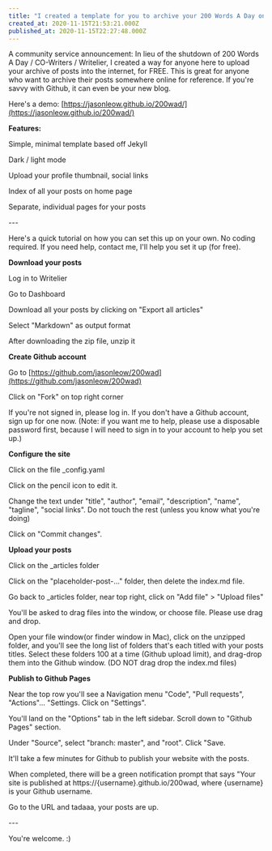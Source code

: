 ```yaml
---
title: "I created a template for you to archive your 200 Words A Day on the internet"
created_at: 2020-11-15T21:53:21.000Z
published_at: 2020-11-15T22:27:48.000Z
---
```

A community service announcement: In lieu of the shutdown of 200 Words A Day / CO-Writers / Writelier, I created a way for anyone here to upload your archive of posts into the internet, for FREE. This is great for anyone who want to archive their posts somewhere online for reference. If you're savvy with Github, it can even be your new blog.

Here's a demo: [https://jasonleow.github.io/200wad/](https://jasonleow.github.io/200wad/)

**Features:**

Simple, minimal template based off Jekyll

Dark / light mode

Upload your profile thumbnail, social links

Index of all your posts on home page

Separate, individual pages for your posts

\---

Here's a quick tutorial on how you can set this up on your own. No coding required. If you need help, contact me, I'll help you set it up (for free).

**Download your posts**

Log in to Writelier

Go to Dashboard

Download all your posts by clicking on "Export all articles"

Select "Markdown" as output format

After downloading the zip file, unzip it

**Create Github account**

Go to [https://github.com/jasonleow/200wad](https://github.com/jasonleow/200wad)

Click on "Fork" on top right corner

If you're not signed in, please log in. If you don't have a Github account, sign up for one now. (Note: if you want me to help, please use a disposable password first, because I will need to sign in to your account to help you set up.)

**Configure the site**

Click on the file \_config.yaml

Click on the pencil icon to edit it.

Change the text under "title", "author", "email", "description", "name", "tagline", "social links". Do not touch the rest (unless you know what you're doing)

Click on "Commit changes". 

**Upload your posts**

Click on the \_articles folder

Click on the "placeholder-post-..." folder, then delete the index.md file.

Go back to \_articles folder, near top right, click on "Add file" > "Upload files"

You'll be asked to drag files into the window, or choose file. Please use drag and drop.

Open your file window(or finder window in Mac), click on the unzipped folder, and you'll see the long list of folders that's each titled with your posts titles. Select these folders 100 at a time (Github upload limit), and drag-drop them into the Github window. (DO NOT drag drop the index.md files)

**Publish to Github Pages**

Near the top row you'll see a Navigation menu "Code", "Pull requests", "Actions"... "Settings. Click on "Settings".

You'll land on the "Options" tab in the left sidebar. Scroll down to "Github Pages" section.

Under "Source", select "branch: master", and "root". Click "Save. 

It'll take a few minutes for Github to publish your website with the posts. 

When completed, there will be a green notification prompt that says "Your site is published at https://{username}.github.io/200wad, where {username} is your Github username.

Go to the URL and tadaaa, your posts are up. 

\---

You're welcome. :)
